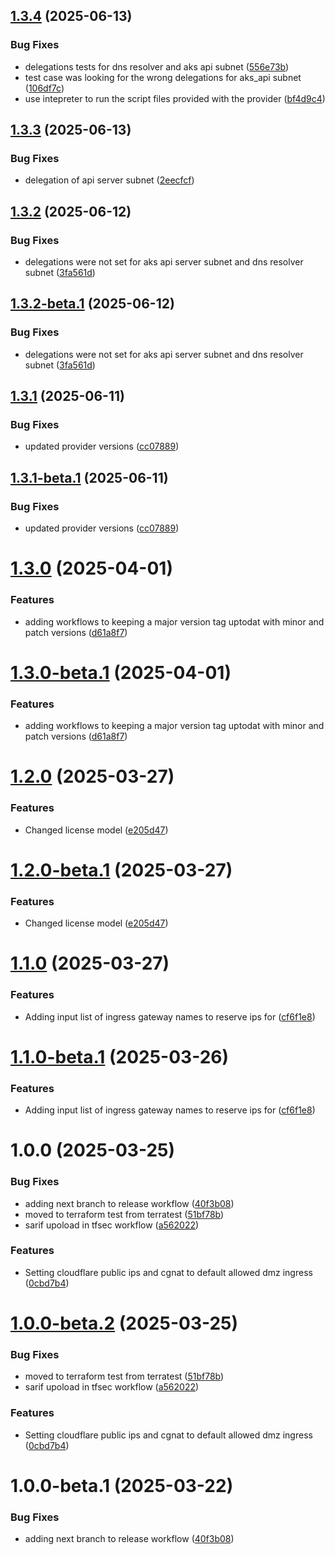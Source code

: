 ## [1.3.4](https://github.com/MonsieurDahlstrom/tf-azure-lz-network/compare/v1.3.3...v1.3.4) (2025-06-13)


### Bug Fixes

* delegations tests for dns resolver and aks api subnet ([556e73b](https://github.com/MonsieurDahlstrom/tf-azure-lz-network/commit/556e73bc218bf4379d3e10b2c4b48ab0cd50e1f1))
* test case was looking for the wrong delegations for aks_api subnet ([106df7c](https://github.com/MonsieurDahlstrom/tf-azure-lz-network/commit/106df7c21899d16d2a1f8df9d6931cb55fc2c8b9))
* use intepreter to run the script files provided with the provider ([bf4d9c4](https://github.com/MonsieurDahlstrom/tf-azure-lz-network/commit/bf4d9c4e4a454af43437b40d5917266274c6cd80))

## [1.3.3](https://github.com/MonsieurDahlstrom/tf-azure-lz-network/compare/v1.3.2...v1.3.3) (2025-06-13)


### Bug Fixes

* delegation of api server subnet ([2eecfcf](https://github.com/MonsieurDahlstrom/tf-azure-lz-network/commit/2eecfcfc169a1bf9427bbc6ac99a4cf459f87965))

## [1.3.2](https://github.com/MonsieurDahlstrom/tf-azure-lz-network/compare/v1.3.1...v1.3.2) (2025-06-12)


### Bug Fixes

* delegations were not set for aks api server subnet and dns resolver subnet ([3fa561d](https://github.com/MonsieurDahlstrom/tf-azure-lz-network/commit/3fa561d1a3f61418e4d16a48d98ad7a61cebaafe))

## [1.3.2-beta.1](https://github.com/MonsieurDahlstrom/tf-azure-lz-network/compare/v1.3.1...v1.3.2-beta.1) (2025-06-12)


### Bug Fixes

* delegations were not set for aks api server subnet and dns resolver subnet ([3fa561d](https://github.com/MonsieurDahlstrom/tf-azure-lz-network/commit/3fa561d1a3f61418e4d16a48d98ad7a61cebaafe))

## [1.3.1](https://github.com/MonsieurDahlstrom/tf-azure-lz-network/compare/v1.3.0...v1.3.1) (2025-06-11)


### Bug Fixes

* updated provider versions ([cc07889](https://github.com/MonsieurDahlstrom/tf-azure-lz-network/commit/cc078890c722d97601840bb5d8ccf7b995ac4ae7))

## [1.3.1-beta.1](https://github.com/MonsieurDahlstrom/tf-azure-lz-network/compare/v1.3.0...v1.3.1-beta.1) (2025-06-11)


### Bug Fixes

* updated provider versions ([cc07889](https://github.com/MonsieurDahlstrom/tf-azure-lz-network/commit/cc078890c722d97601840bb5d8ccf7b995ac4ae7))

# [1.3.0](https://github.com/MonsieurDahlstrom/tf-azure-lz-network/compare/v1.2.0...v1.3.0) (2025-04-01)


### Features

* adding workflows to keeping a major version tag uptodat with minor and patch versions ([d61a8f7](https://github.com/MonsieurDahlstrom/tf-azure-lz-network/commit/d61a8f723a0f0cfe2f8746f6b78a6a83d6728a81))

# [1.3.0-beta.1](https://github.com/MonsieurDahlstrom/tf-azure-lz-network/compare/v1.2.0...v1.3.0-beta.1) (2025-04-01)


### Features

* adding workflows to keeping a major version tag uptodat with minor and patch versions ([d61a8f7](https://github.com/MonsieurDahlstrom/tf-azure-lz-network/commit/d61a8f723a0f0cfe2f8746f6b78a6a83d6728a81))

# [1.2.0](https://github.com/MonsieurDahlstrom/tf-azure-lz-network/compare/v1.1.0...v1.2.0) (2025-03-27)


### Features

* Changed license model ([e205d47](https://github.com/MonsieurDahlstrom/tf-azure-lz-network/commit/e205d479f7fa17cb15a4f49ae9ddc4c15c82fae2))

# [1.2.0-beta.1](https://github.com/MonsieurDahlstrom/tf-azure-lz-network/compare/v1.1.0...v1.2.0-beta.1) (2025-03-27)


### Features

* Changed license model ([e205d47](https://github.com/MonsieurDahlstrom/tf-azure-lz-network/commit/e205d479f7fa17cb15a4f49ae9ddc4c15c82fae2))

# [1.1.0](https://github.com/MonsieurDahlstrom/tf-azure-lz-network/compare/v1.0.0...v1.1.0) (2025-03-27)


### Features

* Adding input list of ingress gateway names to reserve ips for ([cf6f1e8](https://github.com/MonsieurDahlstrom/tf-azure-lz-network/commit/cf6f1e8f98a49ebbb55b4a17a29ef740111dc4b9))

# [1.1.0-beta.1](https://github.com/MonsieurDahlstrom/tf-azure-lz-network/compare/v1.0.0...v1.1.0-beta.1) (2025-03-26)


### Features

* Adding input list of ingress gateway names to reserve ips for ([cf6f1e8](https://github.com/MonsieurDahlstrom/tf-azure-lz-network/commit/cf6f1e8f98a49ebbb55b4a17a29ef740111dc4b9))

# 1.0.0 (2025-03-25)


### Bug Fixes

* adding next branch to release workflow ([40f3b08](https://github.com/MonsieurDahlstrom/tf-azure-lz-network/commit/40f3b08f82a53d3edb6c819a150e2a9c295b09a3))
* moved to terraform test from terratest ([51bf78b](https://github.com/MonsieurDahlstrom/tf-azure-lz-network/commit/51bf78b6eaf5714912f2be906cb0164d09fe2150))
* sarif upoload in tfsec workflow ([a562022](https://github.com/MonsieurDahlstrom/tf-azure-lz-network/commit/a5620221c398a62104d14198a3a443f9f76d77b9))


### Features

* Setting cloudflare public ips and cgnat to default allowed dmz ingress ([0cbd7b4](https://github.com/MonsieurDahlstrom/tf-azure-lz-network/commit/0cbd7b47fbfb4d13dd3401b6e1f6cbb08d9c583b))

# [1.0.0-beta.2](https://github.com/MonsieurDahlstrom/tf-azure-lz-network/compare/v1.0.0-beta.1...v1.0.0-beta.2) (2025-03-25)


### Bug Fixes

* moved to terraform test from terratest ([51bf78b](https://github.com/MonsieurDahlstrom/tf-azure-lz-network/commit/51bf78b6eaf5714912f2be906cb0164d09fe2150))
* sarif upoload in tfsec workflow ([a562022](https://github.com/MonsieurDahlstrom/tf-azure-lz-network/commit/a5620221c398a62104d14198a3a443f9f76d77b9))


### Features

* Setting cloudflare public ips and cgnat to default allowed dmz ingress ([0cbd7b4](https://github.com/MonsieurDahlstrom/tf-azure-lz-network/commit/0cbd7b47fbfb4d13dd3401b6e1f6cbb08d9c583b))

# 1.0.0-beta.1 (2025-03-22)


### Bug Fixes

* adding next branch to release workflow ([40f3b08](https://github.com/MonsieurDahlstrom/tf-azure-lz-network/commit/40f3b08f82a53d3edb6c819a150e2a9c295b09a3))
